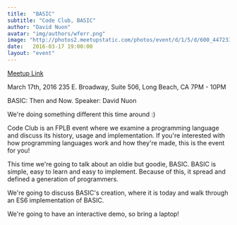 ```yaml
---
title:  "BASIC"
subtitle: "Code Club, BASIC"
author: "David Nuon"
avatar: "img/authors/wferr.png"
image: "http://photos2.meetupstatic.com/photos/event/d/1/5/d/600_447233597.jpeg"
date:   2016-03-17 19:00:00
layout: "event"
---
```


[Meetup Link](http://www.meetup.com/Uncoded/events/229018487/)

March 17th, 2016
235 E. Broadway, Suite 506, Long Beach, CA
7PM - 10PM

BASIC: Then and Now.
Speaker: David Nuon

We're doing something different this time around :)  

Code Club is an FPLB event where we examine a programming language and discuss its history, usage and implementation. If you're interested with how programming languages work and how they're made, this is the event for you!

This time we're going to talk about an oldie but goodie, BASIC. BASIC is simple, easy to learn and easy to implement. Because of this, it spread and defined a generation of programmers.

We're going to discuss BASIC's creation, where it is today and walk through an ES6 implementation of BASIC.

We're going to have an interactive demo, so bring a laptop!
